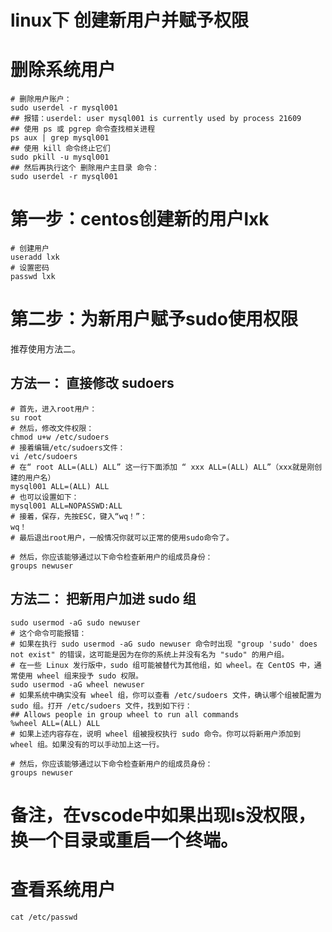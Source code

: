 # linux下 创建新用户并赋予权限

# 删除系统用户
```shell
# 删除用户账户：
sudo userdel -r mysql001
## 报错：userdel: user mysql001 is currently used by process 21609
## 使用 ps 或 pgrep 命令查找相关进程
ps aux | grep mysql001
## 使用 kill 命令终止它们
sudo pkill -u mysql001
## 然后再执行这个 删除用户主目录 命令：
sudo userdel -r mysql001
```

# 第一步：centos创建新的用户lxk
```shell
# 创建用户
useradd lxk  
# 设置密码 
passwd lxk   
```

# 第二步：为新用户赋予sudo使用权限
推荐使用方法二。  
## 方法一： 直接修改 sudoers
```shell
# 首先，进入root用户：
su root
# 然后，修改文件权限：
chmod u+w /etc/sudoers
# 接着编辑/etc/sudoers文件：
vi /etc/sudoers
# 在“ root ALL=(ALL) ALL” 这一行下面添加 “ xxx ALL=(ALL) ALL”（xxx就是刚创建的用户名）
mysql001 ALL=(ALL) ALL
# 也可以设置如下：
mysql001 ALL=NOPASSWD:ALL
# 接着，保存，先按ESC，键入“wq！”：
wq！
# 最后退出root用户，一般情况你就可以正常的使用sudo命令了。

# 然后，你应该能够通过以下命令检查新用户的组成员身份：
groups newuser
```
## 方法二： 把新用户加进 sudo 组
```shell
sudo usermod -aG sudo newuser
# 这个命令可能报错：
# 如果在执行 sudo usermod -aG sudo newuser 命令时出现 "group 'sudo' does not exist" 的错误，这可能是因为在你的系统上并没有名为 "sudo" 的用户组。
# 在一些 Linux 发行版中，sudo 组可能被替代为其他组，如 wheel。在 CentOS 中，通常使用 wheel 组来授予 sudo 权限。
sudo usermod -aG wheel newuser
# 如果系统中确实没有 wheel 组，你可以查看 /etc/sudoers 文件，确认哪个组被配置为 sudo 组。打开 /etc/sudoers 文件，找到如下行：
## Allows people in group wheel to run all commands
%wheel ALL=(ALL) ALL
# 如果上述内容存在，说明 wheel 组被授权执行 sudo 命令。你可以将新用户添加到 wheel 组。如果没有的可以手动加上这一行。

# 然后，你应该能够通过以下命令检查新用户的组成员身份：
groups newuser

```

# 备注，在vscode中如果出现ls没权限，换一个目录或重启一个终端。

# 查看系统用户
```shell
cat /etc/passwd
```







